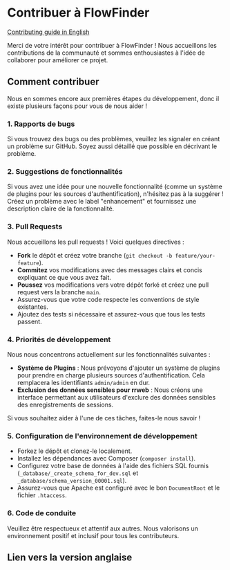 # Contribuer à FlowFinder

[Contributing guide in English](./CONTRIBUTING.md)

Merci de votre intérêt pour contribuer à FlowFinder ! Nous accueillons les contributions de la communauté et sommes enthousiastes à l'idée de collaborer pour améliorer ce projet.

## Comment contribuer

Nous en sommes encore aux premières étapes du développement, donc il existe plusieurs façons pour vous de nous aider !

### 1. **Rapports de bugs**
Si vous trouvez des bugs ou des problèmes, veuillez les signaler en créant un problème sur GitHub. Soyez aussi détaillé que possible en décrivant le problème.

### 2. **Suggestions de fonctionnalités**
Si vous avez une idée pour une nouvelle fonctionnalité (comme un système de plugins pour les sources d'authentification), n'hésitez pas à la suggérer ! Créez un problème avec le label "enhancement" et fournissez une description claire de la fonctionnalité.

### 3. **Pull Requests**
Nous accueillons les pull requests ! Voici quelques directives :
- **Fork** le dépôt et créez votre branche (`git checkout -b feature/your-feature`).
- **Commitez** vos modifications avec des messages clairs et concis expliquant ce que vous avez fait.
- **Poussez** vos modifications vers votre dépôt forké et créez une pull request vers la branche `main`.
- Assurez-vous que votre code respecte les conventions de style existantes.
- Ajoutez des tests si nécessaire et assurez-vous que tous les tests passent.

### 4. **Priorités de développement**
Nous nous concentrons actuellement sur les fonctionnalités suivantes :
- **Système de Plugins** : Nous prévoyons d'ajouter un système de plugins pour prendre en charge plusieurs sources d'authentification. Cela remplacera les identifiants `admin/admin` en dur.
- **Exclusion des données sensibles pour rrweb** : Nous créons une interface permettant aux utilisateurs d'exclure des données sensibles des enregistrements de sessions.

Si vous souhaitez aider à l'une de ces tâches, faites-le nous savoir !

### 5. **Configuration de l'environnement de développement**
- Forkez le dépôt et clonez-le localement.
- Installez les dépendances avec Composer (`composer install`).
- Configurez votre base de données à l'aide des fichiers SQL fournis (`_database/_create_schema_for_dev.sql` et `_database/schema_version_00001.sql`).
- Assurez-vous que Apache est configuré avec le bon `DocumentRoot` et le fichier `.htaccess`.

### 6. **Code de conduite**
Veuillez être respectueux et attentif aux autres. Nous valorisons un environnement positif et inclusif pour tous les contributeurs.

## Lien vers la version anglaise
